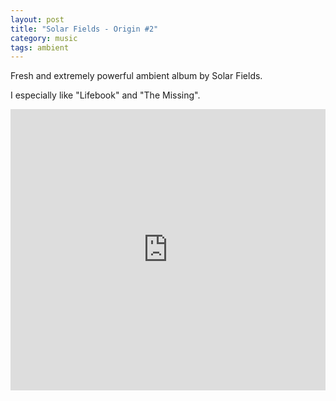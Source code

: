 ```yaml
---
layout: post
title: "Solar Fields - Origin #2"
category: music
tags: ambient
---
```


Fresh and extremely powerful ambient album by Solar Fields.

I especially like "Lifebook" and "The Missing".

<iframe width="100%" height="450" scrolling="no" frameborder="no" src="https://w.soundcloud.com/player/?url=http%3A%2F%2Fapi.soundcloud.com%2Fplaylists%2F3895603&amp;color=43728a&amp;auto_play=false&amp;show_artwork=true"></iframe>

